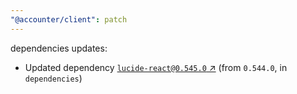 ```yaml
---
"@accounter/client": patch
---
```

dependencies updates:
  - Updated dependency [`lucide-react@0.545.0` ↗︎](https://www.npmjs.com/package/lucide-react/v/0.545.0) (from `0.544.0`, in `dependencies`)

